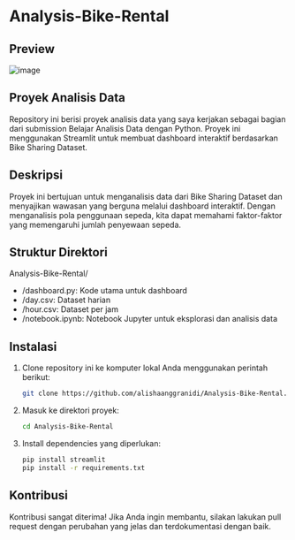 # Analysis-Bike-Rental
## Preview 
![image](https://github.com/alishaanggranidi/preview.png)

## Proyek Analisis Data
Repository ini berisi proyek analisis data yang saya kerjakan sebagai bagian dari submission Belajar Analisis Data dengan Python. Proyek ini menggunakan Streamlit untuk membuat dashboard interaktif berdasarkan Bike Sharing Dataset.

## Deskripsi
Proyek ini bertujuan untuk menganalisis data dari Bike Sharing Dataset dan menyajikan wawasan yang berguna melalui dashboard interaktif. Dengan menganalisis pola penggunaan sepeda, kita dapat memahami faktor-faktor yang memengaruhi jumlah penyewaan sepeda.

## Struktur Direktori

Analysis-Bike-Rental/
- /dashboard.py: Kode utama untuk dashboard
- /day.csv: Dataset harian
- /hour.csv: Dataset per jam
- /notebook.ipynb: Notebook Jupyter untuk eksplorasi dan analisis data

## Instalasi
1. Clone repository ini ke komputer lokal Anda menggunakan perintah berikut:
   ```bash
   git clone https://github.com/alishaanggranidi/Analysis-Bike-Rental.git
   ```
2. Masuk ke direktori proyek:
   ```bash
   cd Analysis-Bike-Rental
   ```
3. Install dependencies yang diperlukan:
   ```bash
   pip install streamlit
   pip install -r requirements.txt
   ```
   
## Kontribusi
Kontribusi sangat diterima! Jika Anda ingin membantu, silakan lakukan pull request dengan perubahan yang jelas dan terdokumentasi dengan baik.
